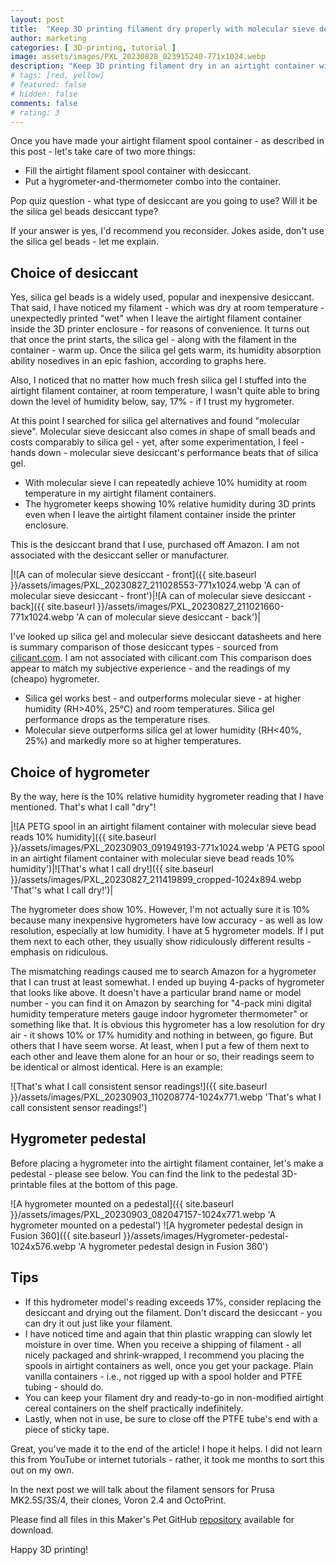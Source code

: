 ```yaml
---
layout: post
title:  "Keep 3D printing filament dry properly with molecular sieve desiccant"
author: marketing
categories: [ 3D-printing, tutorial ]
image: assets/images/PXL_20230828_023915240-771x1024.webp
description: "Keep 3D printing filament dry in an airtight container with with molecular seive desiccant and a hygrometer"
# tags: [red, yellow]
# featured: false
# hidden: false
comments: false
# rating: 3
---
```

Once you have made your airtight filament spool container - as described in this post - let's take care of two more things:

- Fill the airtight filament spool container with desiccant.
- Put a hygrometer-and-thermometer combo into the container.

Pop quiz question - what type of desiccant are you going to use? Will it be the silica gel beads desiccant type?

If your answer is yes, I'd recommend you reconsider. Jokes aside, don't use the silica gel beads - let me explain.

## Choice of desiccant

Yes, silica gel beads is a widely used, popular and inexpensive desiccant. That said, I have noticed my filament - which was dry at room temperature - unexpectedly printed "wet" when I leave the airtight filament container inside the 3D printer enclosure - for reasons of convenience. It turns out that once the print starts, the silica gel - along with the filament in the container - warm up. Once the silica gel gets warm, its humidity absorption ability nosedives in an epic fashion, according to graphs here.

Also, I noticed that no matter how much fresh silica gel I stuffed into the airtight filament container, at room temperature, I wasn't quite able to bring down the level of humidity below, say, 17% - if I trust my hygrometer.

At this point I searched for silica gel alternatives and found "molecular sieve". Molecular sieve desiccant also comes in shape of small beads and costs comparably to silica gel - yet, after some experimentation, I feel - hands down - molecular sieve desiccant's performance beats that of silica gel.

- With molecular sieve I can repeatedly achieve 10% humidity at room temperature in my airtight filament containers.
- The hygrometer keeps showing 10% relative humidity during 3D prints even when I leave the airtight filament container inside the printer enclosure.

This is the desiccant brand that I use, purchased off Amazon. I am not associated with the desiccant seller or manufacturer.

|![A can of molecular sieve desiccant - front]({{ site.baseurl }}/assets/images/PXL_20230827_211028553-771x1024.webp 'A can of molecular sieve desiccant - front')|![A can of molecular sieve desiccant - back]({{ site.baseurl }}/assets/images/PXL_20230827_211021660-771x1024.webp 'A can of molecular sieve desiccant - back')|

I've looked up silica gel and molecular sieve desiccant datasheets and here is summary comparison of those desiccant types - sourced from [cilicant.com](cilicant.com). I am not associated with cilicant.com This comparison does appear to match my subjective experience - and the readings of my (cheapo) hygrometer.

- Silica gel works best - and outperforms molecular sieve - at higher humidity (RH>40%, 25°C) and room temperatures. Silica gel performance drops as the temperature rises.
- Molecular sieve outperforms silica gel at lower humidity (RH<40%, 25%) and markedly more so at higher temperatures.

## Choice of hygrometer

By the way, here is the 10% relative humidity hygrometer reading that I have mentioned. That's what I call "dry"!

|![A PETG spool in an airtight filament container with molecular sieve bead reads 10% humidity]({{ site.baseurl }}/assets/images/PXL_20230903_091949193-771x1024.webp 'A PETG spool in an airtight filament container with molecular sieve bead reads 10% humidity')|![That's what I call dry!]({{ site.baseurl }}/assets/images/PXL_20230827_211419899_cropped-1024x894.webp 'That''s what I call dry!')|

The hygrometer does show 10%. However, I'm not actually sure it is 10% because many inexpensive hygrometers have low accuracy - as well as low resolution, especially at low humidity. I have at 5 hygrometer models. If I put them next to each other, they usually show ridiculously different results - emphasis on ridiculous.

The mismatching readings caused me to search Amazon for a hygrometer that I can trust at least somewhat. I ended up buying 4-packs of hygrometer that looks like above. It doesn't have a particular brand name or model number - you can find it on Amazon by searching for "4-pack mini digital humidity temperature meters gauge indoor hygrometer thermometer" or something like that. It is obvious this hygrometer has a low resolution for dry air - it shows 10% or 17% humidity and nothing in between, go figure. But others that I have seem worse. At least, when I put a few of them next to each other and leave them alone for an hour or so, their readings seem to be identical or almost identical. Here is an example:

![That's what I call consistent sensor readings!]({{ site.baseurl }}/assets/images/PXL_20230903_110208774-1024x771.webp 'That's what I call consistent sensor readings!')

## Hygrometer pedestal

Before placing a hygrometer into the airtight filament container, let's make a pedestal - please see below. You can find the link to the pedestal 3D-printable files at the bottom of this page.

![A hygrometer mounted on a pedestal]({{ site.baseurl }}/assets/images/PXL_20230903_082047157-1024x771.webp 'A hygrometer mounted on a pedestal')
![A hygrometer pedestal design in Fusion 360]({{ site.baseurl }}/assets/images/Hygrometer-pedestal-1024x576.webp 'A hygrometer pedestal design in Fusion 360')

## Tips

- If this hydrometer model's reading exceeds 17%, consider replacing the desiccant and drying out the filament. Don't discard the desiccant - you can dry it out just like your filament.
- I have noticed time and again that thin plastic wrapping can slowly let moisture in over time. When you receive a shipping of filament - all nicely packaged and shrink-wrapped, I recommend you placing the spools in airtight containers as well, once you get your package. Plain vanilla containers - i.e., not rigged up with a spool holder and PTFE tubing - should do.
- You can keep your filament dry and ready-to-go in non-modified airtight cereal containers on the shelf practically indefinitely.
- Lastly, when not in use, be sure to close off the PTFE tube's end with a piece of sticky tape.

Great, you've made it to the end of the article! I hope it helps. I did not learn this from YouTube or internet tutorials - rather, it took me months to sort this out on my own.

In the next post we will talk about the filament sensors for Prusa MK2.5S/3S/4, their clones, Voron 2.4 and OctoPrint.

Please find all files in this Maker's Pet GitHub [repository](https://github.com/makerspet/hygrometer_pedestal) available for download.

Happy 3D printing!